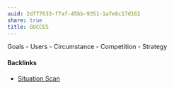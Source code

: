 ```yaml
---
uuid: 2df77633-f7af-45bb-9351-1a7e6c17d162
share: true
title: GUCCES
---
```

Goals - Users - Circumstance - Competition - Strategy

#### Backlinks

* [Situation Scan](/4fa64133-37cd-4614-8705-06d296965ddb)